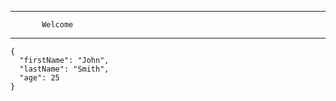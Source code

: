 * * * * * * * * * * * * * * * 
           Welcome
* * * * * * * * * * * * * * * 

```
{
  "firstName": "John",
  "lastName": "Smith",
  "age": 25
}
```
